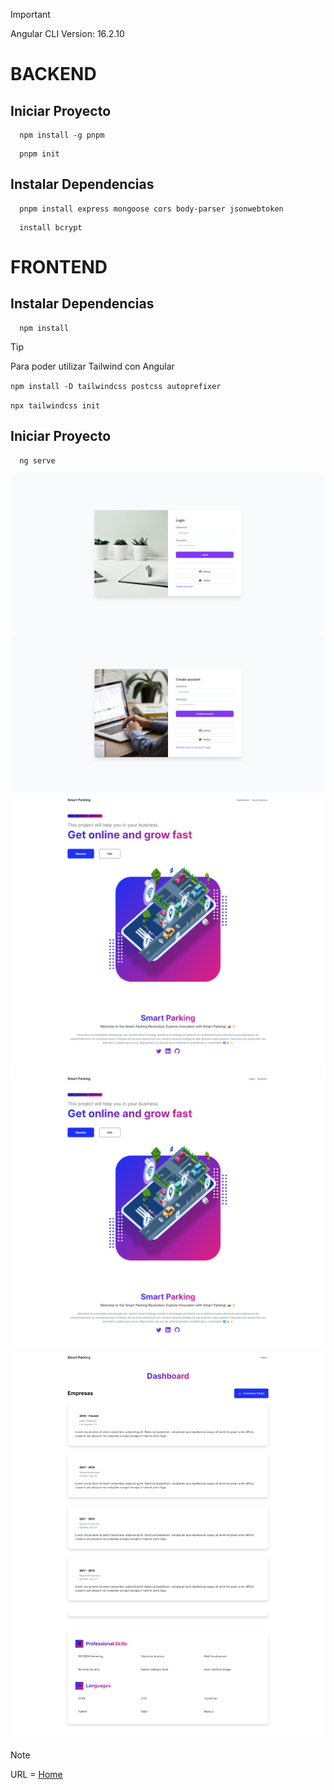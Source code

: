   > [!IMPORTANT]  
  > Angular CLI Version: 16.2.10

  # BACKEND

  ## Iniciar Proyecto
  ```
    npm install -g pnpm
  ```
  ```
    pnpm init
  ```
  ## Instalar Dependencias
  ```
    pnpm install express mongoose cors body-parser jsonwebtoken
  ```  
  ```
    install bcrypt
  ```

  # FRONTEND

  ## Instalar Dependencias
  ```
    npm install
  ```
  > [!TIP]
  > Para poder utilizar Tailwind con Angular
  >
  > ```npm install -D tailwindcss postcss autoprefixer``` 
  >
  > ```npx tailwindcss init```
  
  ## Iniciar Proyecto
  ```
    ng serve
  ```

![Alt text](/img/login.png)
![Alt text](/img/register.png)
![Alt text](/img/home.png)
![Alt text](/img/home1.png)
![Alt text](/img/dashboard.png)

> [!NOTE]
> URL = [Home](http://localhost:4200/)
